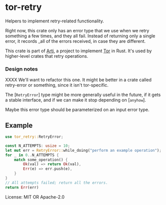 # tor-retry

Helpers to implement retry-related functionality.

Right now, this crate only has an error type that we use when we
retry something a few times, and they all fail.  Instead of
returning only a single error, it records _all of the errors
received, in case they are different.

This crate is part of
[Arti](https://gitlab.torproject.org/tpo/core/arti/), a project to
implement [Tor](https://www.torproject.org/) in Rust.
It's used by higher-level crates that retry
operations.

### Design notes

XXXX We'll want to refactor this one.  It might be better in a
crate called retry-error or something, since it isn't
tor-specific.

The [`RetryError`] type might be more generally useful in the
future, if it gets a stable interface, and if we can make it stop
depending on [`anyhow`].

Maybe this error type should be parameterized on an input error type.

## Example

```rust
use tor_retry::RetryError;

const N_ATTEMPTS: usize = 10;
let mut err = RetryError::while_doing("perform an example operation");
for _ in 0..N_ATTEMPTS {
    match some_operation() {
        Ok(val) => return Ok(val),
        Err(e) => err.push(e),
    }
}
// All attempts failed; return all the errors.
return Err(err)
```

License: MIT OR Apache-2.0
